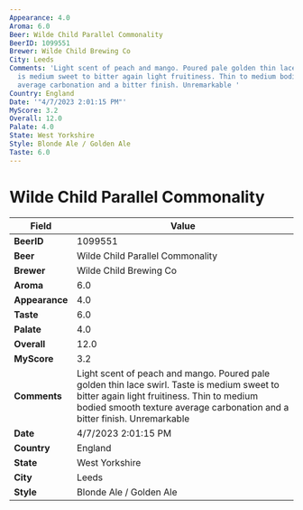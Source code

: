 ```yaml
---
Appearance: 4.0
Aroma: 6.0
Beer: Wilde Child Parallel Commonality
BeerID: 1099551
Brewer: Wilde Child Brewing Co
City: Leeds
Comments: 'Light scent of peach and mango. Poured pale golden thin lace swirl. Taste
  is medium sweet to bitter again light fruitiness. Thin to medium bodied smooth texture
  average carbonation and a bitter finish. Unremarkable '
Country: England
Date: '"4/7/2023 2:01:15 PM"'
MyScore: 3.2
Overall: 12.0
Palate: 4.0
State: West Yorkshire
Style: Blonde Ale / Golden Ale
Taste: 6.0
---
```


# Wilde Child Parallel Commonality

| Field         | Value |
|---------------|-------|
| **BeerID** | 1099551 |
| **Beer** | Wilde Child Parallel Commonality |
| **Brewer** | Wilde Child Brewing Co |
| **Aroma** | 6.0 |
| **Appearance** | 4.0 |
| **Taste** | 6.0 |
| **Palate** | 4.0 |
| **Overall** | 12.0 |
| **MyScore** | 3.2 |
| **Comments** | Light scent of peach and mango. Poured pale golden thin lace swirl. Taste is medium sweet to bitter again light fruitiness. Thin to medium bodied smooth texture average carbonation and a bitter finish. Unremarkable  |
| **Date** | 4/7/2023 2:01:15 PM |
| **Country** | England |
| **State** | West Yorkshire |
| **City** | Leeds |
| **Style** | Blonde Ale / Golden Ale |
